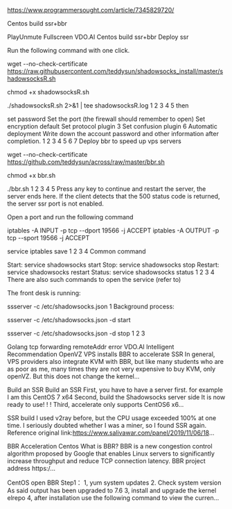 https://www.programmersought.com/article/7345829720/


Centos build ssr+bbr

PlayUnmute
Fullscreen
VDO.AI
Centos build ssr+bbr
Deploy ssr

Run the following command with one click.

wget --no-check-certificate https://raw.githubusercontent.com/teddysun/shadowsocks_install/master/shadowsocksR.sh

chmod +x shadowsocksR.sh

./shadowsocksR.sh 2>&1 | tee shadowsocksR.log
1
2
3
4
5
then

set password 
 Set the port (the firewall should remember to open)
 Set encryption default
 Set protocol plugin 3
 Set confusion plugin 6
 Automatic deployment
 Write down the account password and other information after completion.
1
2
3
4
5
6
7
Deploy bbr to speed up vps servers

wget --no-check-certificate https://github.com/teddysun/across/raw/master/bbr.sh

chmod +x bbr.sh

./bbr.sh
1
2
3
4
5
Press any key to continue and restart the server, the server ends here.
If the client detects that the 500 status code is returned, the server ssr port is not enabled.

Open a port and run the following command

iptables -A INPUT -p tcp --dport 19566 -j ACCEPT
iptables -A OUTPUT -p tcp --sport 19566 -j ACCEPT

service iptables save
1
2
3
4
Common command

Start: service shadowsocks start
 Stop: service shadowsocks stop
 Restart: service shadowsocks restart
 Status: service shadowsocks status
1
2
3
4
There are also such commands to open the service (refer to)

The front desk is running:

ssserver -c /etc/shadowsocks.json
1
Background process:

ssserver -c /etc/shadowsocks.json -d start

ssserver -c /etc/shadowsocks.json -d stop
1
2
3

Golang tcp forwarding remoteAddr error
VDO.AI
Intelligent Recommendation
OpenVZ VPS installs BBR to accelerate SSR
In general, VPS providers also integrate KVM with BBR, but like many students who are as poor as me, many times they are not very expensive to buy KVM, only openVZ. But this does not change the kernel...


Build an SSR
Build an SSR First, you have to have a server first. for example I am this CentOS 7 x64 Second, build the Shadowsocks server side It is now ready to use! ! ! Third, accelerate only supports CentOS6 x6...


SSR build
I used v2ray before, but the CPU usage exceeded 100% at one time. I seriously doubted whether I was a miner, so I found SSR again. Reference original link:https://www.salivawar.com/panel/2019/11/06/18...

BBR Acceleration Centos
What is BBR? BBR is a new congestion control algorithm proposed by Google that enables Linux servers to significantly increase throughput and reduce TCP connection latency. BBR project address https:/...

CentOS open BBR
Step1： 1, yum system updates 2. Check system version As said output has been upgraded to 7.6 3, install and upgrade the kernel elrepo 4, after installation use the following command to view the curren...
